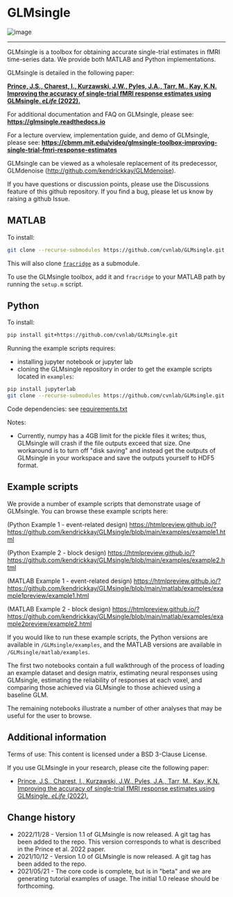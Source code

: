 # GLMsingle

![image](https://user-images.githubusercontent.com/35503086/151108958-24479034-c7f7-4734-b903-9046ba6a78ac.png)

-------------------------------------------------------------------------------------------

GLMsingle is a toolbox for obtaining accurate single-trial estimates
in fMRI time-series data. We provide both MATLAB and Python implementations. 

GLMsingle is detailed in the following paper:

**[Prince, J.S., Charest, I., Kurzawski, J.W., Pyles, J.A., Tarr, M., Kay, K.N. Improving the accuracy of single-trial fMRI response estimates using GLMsingle. *eLife* (2022).](https://doi.org/10.7554/eLife.77599)**

For additional documentation and FAQ on GLMsingle,
please see: **https://glmsingle.readthedocs.io**

For a lecture overview, implementation guide, and demo of GLMsingle,
please see: **https://cbmm.mit.edu/video/glmsingle-toolbox-improving-single-trial-fmri-response-estimates**

GLMsingle can be viewed as a wholesale replacement of its predecessor,
GLMdenoise (http://github.com/kendrickkay/GLMdenoise).

If you have questions or discussion points, please use the Discussions
feature of this github repository. If you find a bug, 
please let us know by raising a github Issue.

## MATLAB

To install: 

```bash
git clone --recurse-submodules https://github.com/cvnlab/GLMsingle.git
```

This will also clone [`fracridge`](https://github.com/nrdg/fracridge) as a submodule.

To use the GLMsingle toolbox, add it and `fracridge` to your MATLAB path by running the `setup.m` script.

## Python

To install: 

```bash
pip install git+https://github.com/cvnlab/GLMsingle.git
```

Running the example scripts requires:

- installing jupyter notebook or jupyter lab
- cloning the GLMsingle repository in order to get the example scripts located in `examples`:

```bash
pip install jupyterlab
git clone --recurse-submodules https://github.com/cvnlab/GLMsingle.git
```

Code dependencies: see [requirements.txt](./requirements.txt)

Notes:
* Currently, numpy has a 4GB limit for the pickle files it writes; thus, GLMsingle will crash if the file outputs exceed that size. One workaround is to turn off "disk saving" and instead get the outputs of GLMsingle in your workspace and save the outputs yourself to HDF5 format.

## Example scripts

We provide a number of example scripts that demonstrate usage of GLMsingle. You can browse these example scripts here:

(Python Example 1 - event-related design) https://htmlpreview.github.io/?https://github.com/kendrickkay/GLMsingle/blob/main/examples/example1.html

(Python Example 2 - block design) https://htmlpreview.github.io/?https://github.com/kendrickkay/GLMsingle/blob/main/examples/example2.html

(MATLAB Example 1 - event-related design) https://htmlpreview.github.io/?https://github.com/kendrickkay/GLMsingle/blob/main/matlab/examples/example1preview/example1.html

(MATLAB Example 2 - block design) https://htmlpreview.github.io/?https://github.com/kendrickkay/GLMsingle/blob/main/matlab/examples/example2preview/example2.html

If you would like to run these example scripts, the Python versions are available in `/GLMsingle/examples`, and the MATLAB versions are available in `/GLMsingle/matlab/examples`.

The first two notebooks contain a full walkthrough of the process of loading an example dataset and design matrix, estimating neural responses using GLMsingle, estimating the reliability of responses at each voxel, and comparing those achieved via GLMsingle to those achieved using a baseline GLM.

The remaining notebooks illustrate a number of other analyses that may be useful for the user to browse.

## Additional information

Terms of use: This content is licensed under a BSD 3-Clause License.

If you use GLMsingle in your research, please cite the following paper:

* [Prince, J.S., Charest, I., Kurzawski, J.W., Pyles, J.A., Tarr, M., Kay, K.N. Improving the accuracy of single-trial fMRI response estimates using GLMsingle. *eLife* (2022).](https://doi.org/10.7554/eLife.77599)

## Change history

* 2022/11/28 - Version 1.1 of GLMsingle is now released. A git tag has been added to the repo. This version corresponds to what is described in the Prince et al. 2022 paper.
* 2021/10/12 - Version 1.0 of GLMsingle is now released. A git tag has been added to the repo.
* 2021/05/21 - The core code is complete, but is in "beta" and we are generating tutorial examples of usage. The initial 1.0 release should be forthcoming.
